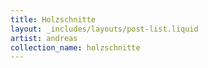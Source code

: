 ```yaml
---
title: Holzschnitte
layout: _includes/layouts/post-list.liquid
artist: andreas
collection_name: holzschnitte
---
```

